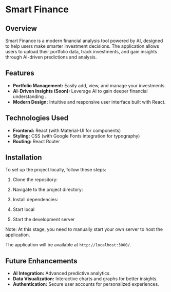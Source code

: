 # Smart Finance

## Overview

Smart Finance is a modern financial analysis tool powered by AI, designed to help users make smarter investment decisions. The application allows users to upload their portfolio data, track investments, and gain insights through AI-driven predictions and analysis.

## Features

- **Portfolio Management:** Easily add, view, and manage your investments.
- **AI-Driven Insights (Soon):** Leverage AI to gain deeper financial understanding .
- **Modern Design:** Intuitive and responsive user interface built with React.

## Technologies Used

- **Frontend:** React (with Material-UI for components)
- **Styling:** CSS (with Google Fonts integration for typography)
- **Routing:** React Router

## Installation

To set up the project locally, follow these steps:

1. Clone the repository:

2. Navigate to the project directory:

3. Install dependencies:
4. Start local 

5. Start the development server
   
Note: At this stage, you need to manually start your own server to host the application.

The application will be available at `http://localhost:3000/`.

## Future Enhancements

- **AI Integration:** Advanced predictive analytics.
- **Data Visualization:** Interactive charts and graphs for better insights.
- **Authentication:** Secure user accounts for personalized experiences.

